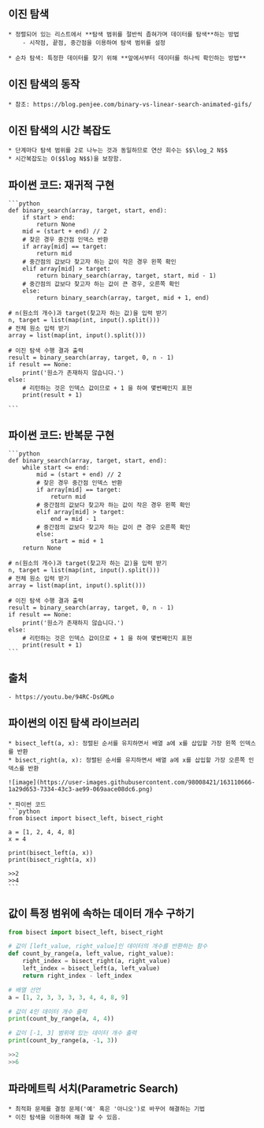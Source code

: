 ## 이진 탐색
    * 정렬되어 있는 리스트에서 **탐색 범위를 절반씩 좁혀가며 데이터를 탐색**하는 방법
        - 시작점, 끝점, 중간점을 이용하여 탐색 범위를 설정
    
    * 순차 탐색: 특정한 데이터를 찾기 위해 **앞에서부터 데이터를 하나씩 확인하는 방법**

## 이진 탐색의 동작
    * 참조: https://blog.penjee.com/binary-vs-linear-search-animated-gifs/


## 이진 탐색의 시간 복잡도
    * 단계마다 탐색 범위를 2로 나누는 것과 동일하므로 연산 회수는 $$\log_2 N$$
    * 시간복잡도는 O($$log N$$)을 보장함.

## 파이썬 코드: 재귀적 구현
    ```python
    def binary_search(array, target, start, end):
        if start > end:
            return None
        mid = (start + end) // 2
        # 찾은 경우 중간점 인덱스 반환
        if array[mid] == target:
            return mid
        # 중간점의 값보다 찾고자 하는 값이 작은 경우 왼쪽 확인
        elif array[mid] > target:
            return binary_search(array, target, start, mid - 1)
        # 중간점의 값보다 찾고자 하는 값이 큰 경우, 오른쪽 확인
        else:
            return binary_search(array, target, mid + 1, end)
    
    # n(원소의 개수)과 target(찾고자 하는 값)을 입력 받기
    n, target = list(map(int, input().split()))
    # 전체 원소 입력 받기
    array = list(map(int, input().split()))

    # 이진 탐색 수행 결과 출력
    result = binary_search(array, target, 0, n - 1)
    if result == None:
        print('원소가 존재하지 않습니다.')
    else:
        # 리턴하는 것은 인덱스 값이므로 + 1 을 하여 몇번째인지 표현
        print(result + 1)

    ```

## 파이썬 코드: 반복문 구현
    ```python
    def binary_search(array, target, start, end):
        while start <= end:
            mid = (start + end) // 2
            # 찾은 경우 중간점 인덱스 반환
            if array[mid] == target:
                return mid
            # 중간점의 값보다 찾고자 하는 값이 작은 경우 왼쪽 확인
            elif array[mid] > target:
                end = mid - 1
            # 중간점의 값보다 찾고자 하는 값이 큰 경우 오른쪽 확인
            else:
                start = mid + 1
        return None
    
    # n(원소의 개수)과 target(찾고자 하는 값)을 입력 받기
    n, target = list(map(int, input().split()))
    # 전체 원소 입력 받기
    array = list(map(int, input().split()))

    # 이진 탐색 수행 결과 출력
    result = binary_search(array, target, 0, n - 1)
    if result == None:
        print('원소가 존재하지 않습니다.')
    else:
        # 리턴하는 것은 인덱스 값이므로 + 1 을 하여 몇번째인지 표현
        print(result + 1)
    ```


## 출처
    - https://youtu.be/94RC-DsGMLo

## 파이썬의 이진 탐색 라이브러리
    * bisect_left(a, x): 정렬된 순서를 유지하면서 배열 a에 x를 삽입할 가장 왼쪽 인덱스를 반환
    * bisect_right(a, x): 정렬된 순서를 유지하면서 배열 a에 x를 삽입할 가장 오른쪽 인덱스를 반환

    ![image](https://user-images.githubusercontent.com/98008421/163110666-1a29d653-7334-43c3-ae99-069aace08dc6.png)

    * 파이썬 코드
    ```python
    from bisect import bisect_left, bisect_right

    a = [1, 2, 4, 4, 8]
    x = 4

    print(bisect_left(a, x))
    print(bisect_right(a, x))

    >>2
    >>4
    ```

## 값이 특정 범위에 속하는 데이터 개수 구하기
```python
from bisect import bisect_left, bisect_right

# 값이 [left_value, right_value]인 데이터의 개수를 반환하는 함수
def count_by_range(a, left_value, right_value):
    right_index = bisect_right(a, right_value)
    left_index = bisect_left(a, left_value)
    return right_index - left_index

# 배열 선언
a = [1, 2, 3, 3, 3, 3, 4, 4, 8, 9]

# 값이 4인 데이터 개수 출력
print(count_by_range(a, 4, 4))

# 값이 [-1, 3] 범위에 있는 데이터 개수 출력
print(count_by_range(a, -1, 3))

>>2
>>6
```

## 파라메트릭 서치(Parametric Search)
    * 최적화 문제를 결정 문제('예' 혹은 '아니오')로 바꾸어 해결하는 기법
    * 이진 탐색을 이용하여 해결 할 수 있음.
